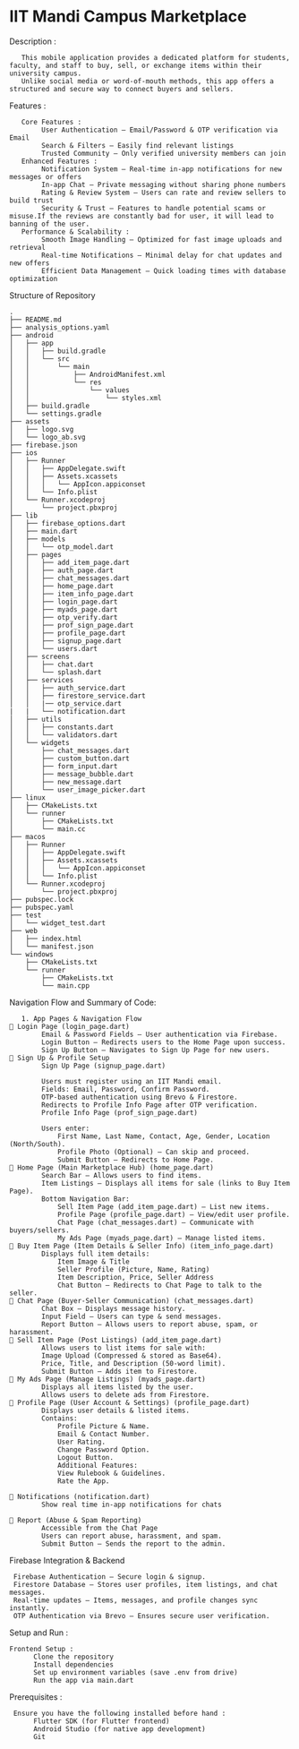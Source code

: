 # IIT Mandi Campus Marketplace 
  Description :
  
       This mobile application provides a dedicated platform for students, faculty, and staff to buy, sell, or exchange items within their university campus.
       Unlike social media or word-of-mouth methods, this app offers a structured and secure way to connect buyers and sellers.
       
  Features :
  
       Core Features :
            User Authentication – Email/Password & OTP verification via Email
            Search & Filters – Easily find relevant listings
            Trusted Community – Only verified university members can join
       Enhanced Features :
            Notification System – Real-time in-app notifications for new messages or offers
            In-app Chat – Private messaging without sharing phone numbers
            Rating & Review System – Users can rate and review sellers to build trust
            Security & Trust – Features to handle potential scams or misuse.If the reviews are constantly bad for user, it will lead to banning of the user.
       Performance & Scalability :
            Smooth Image Handling – Optimized for fast image uploads and retrieval
            Real-time Notifications – Minimal delay for chat updates and new offers
            Efficient Data Management – Quick loading times with database optimization

  Structure of Repository

    .
    ├── README.md
    ├── analysis_options.yaml
    ├── android
    │   ├── app
    │   │   ├── build.gradle
    │   │   └── src
    │   │       └── main
    │   │           ├── AndroidManifest.xml
    │   │           └── res
    │   │               └── values
    │   │                   └── styles.xml
    │   ├── build.gradle
    │   └── settings.gradle
    ├── assets
    │   ├── logo.svg
    │   └── logo_ab.svg
    ├── firebase.json
    ├── ios
    │   ├── Runner
    │   │   ├── AppDelegate.swift
    │   │   ├── Assets.xcassets
    │   │   │   └── AppIcon.appiconset
    │   │   └── Info.plist
    │   └── Runner.xcodeproj
    │       └── project.pbxproj
    ├── lib
    │   ├── firebase_options.dart
    │   ├── main.dart
    │   ├── models
    │   │   └── otp_model.dart
    │   ├── pages
    │   │   ├── add_item_page.dart
    │   │   ├── auth_page.dart
    │   │   ├── chat_messages.dart
    │   │   ├── home_page.dart
    │   │   ├── item_info_page.dart
    │   │   ├── login_page.dart
    │   │   ├── myads_page.dart
    │   │   ├── otp_verify.dart
    │   │   ├── prof_sign_page.dart
    │   │   ├── profile_page.dart
    │   │   ├── signup_page.dart
    │   │   └── users.dart
    │   ├── screens
    │   │   ├── chat.dart
    │   │   └── splash.dart
    │   ├── services
    │   │   ├── auth_service.dart
    │   │   ├── firestore_service.dart
    │   │   |── otp_service.dart
    |   |   └── notification.dart
    │   ├── utils
    │   │   ├── constants.dart
    │   │   └── validators.dart
    │   └── widgets
    │       ├── chat_messages.dart
    │       ├── custom_button.dart
    │       ├── form_input.dart
    │       ├── message_bubble.dart
    │       ├── new_message.dart
    │       └── user_image_picker.dart
    ├── linux
    │   ├── CMakeLists.txt
    │   └── runner
    │       ├── CMakeLists.txt
    │       └── main.cc
    ├── macos
    │   ├── Runner
    │   │   ├── AppDelegate.swift
    │   │   ├── Assets.xcassets
    │   │   │   └── AppIcon.appiconset
    │   │   └── Info.plist
    │   └── Runner.xcodeproj
    │       └── project.pbxproj
    ├── pubspec.lock
    ├── pubspec.yaml
    ├── test
    │   └── widget_test.dart
    ├── web
    │   ├── index.html
    │   └── manifest.json
    └── windows
        ├── CMakeLists.txt
        └── runner
            ├── CMakeLists.txt
            └── main.cpp           
          
            
  Navigation Flow and Summary of Code:
  
       1. App Pages & Navigation Flow
    🔹 Login Page (login_page.dart)
            Email & Password Fields – User authentication via Firebase.
            Login Button – Redirects users to the Home Page upon success.
            Sign Up Button – Navigates to Sign Up Page for new users.
    🔹 Sign Up & Profile Setup
            Sign Up Page (signup_page.dart)

            Users must register using an IIT Mandi email.
            Fields: Email, Password, Confirm Password.
            OTP-based authentication using Brevo & Firestore.
            Redirects to Profile Info Page after OTP verification.
            Profile Info Page (prof_sign_page.dart)

            Users enter:
                First Name, Last Name, Contact, Age, Gender, Location (North/South).
                Profile Photo (Optional) – Can skip and proceed.
                Submit Button – Redirects to Home Page.
    🔹 Home Page (Main Marketplace Hub) (home_page.dart)
            Search Bar – Allows users to find items.
            Item Listings – Displays all items for sale (links to Buy Item Page).
            Bottom Navigation Bar:
                Sell Item Page (add_item_page.dart) – List new items.
                Profile Page (profile_page.dart) – View/edit user profile.
                Chat Page (chat_messages.dart) – Communicate with buyers/sellers.
                My Ads Page (myads_page.dart) – Manage listed items.
    🔹 Buy Item Page (Item Details & Seller Info) (item_info_page.dart)
            Displays full item details:
                Item Image & Title
                Seller Profile (Picture, Name, Rating)
                Item Description, Price, Seller Address
                Chat Button – Redirects to Chat Page to talk to the seller.
    🔹 Chat Page (Buyer-Seller Communication) (chat_messages.dart)
            Chat Box – Displays message history.
            Input Field – Users can type & send messages.
            Report Button – Allows users to report abuse, spam, or harassment.
    🔹 Sell Item Page (Post Listings) (add_item_page.dart)
            Allows users to list items for sale with:
            Image Upload (Compressed & stored as Base64).
            Price, Title, and Description (50-word limit).
            Submit Button – Adds item to Firestore.
    🔹 My Ads Page (Manage Listings) (myads_page.dart)
            Displays all items listed by the user.
            Allows users to delete ads from Firestore.
    🔹 Profile Page (User Account & Settings) (profile_page.dart)
            Displays user details & listed items.
            Contains:
                Profile Picture & Name.
                Email & Contact Number.
                User Rating.
                Change Password Option.
                Logout Button.
                Additional Features:
                View Rulebook & Guidelines.
                Rate the App.

    🔹 Notifications (notification.dart)
            Show real time in-app notifications for chats
            
    🔹 Report (Abuse & Spam Reporting) 
            Accessible from the Chat Page 
            Users can report abuse, harassment, and spam.
            Submit Button – Sends the report to the admin.
            
 Firebase Integration & Backend
   
     Firebase Authentication – Secure login & signup.
     Firestore Database – Stores user profiles, item listings, and chat messages.
     Real-time updates – Items, messages, and profile changes sync instantly.
     OTP Authentication via Brevo – Ensures secure user verification.



Setup and Run :
    
    Frontend Setup :
          Clone the repository
          Install dependencies
          Set up environment variables (save .env from drive)
          Run the app via main.dart
          
Prerequisites :

     Ensure you have the following installed before hand :
          Flutter SDK (for Flutter frontend)
          Android Studio (for native app development)
          Git 
